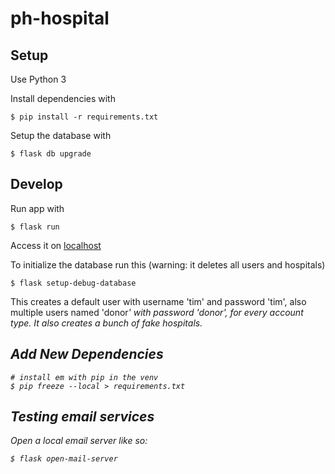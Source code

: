 # ph-hospital

## Setup
Use Python 3

Install dependencies with
```
$ pip install -r requirements.txt
```

Setup the database with
```
$ flask db upgrade
```

## Develop

Run app with
```
$ flask run
```

Access it on [localhost](localhost:5000)

To initialize the database run this (warning: it deletes all users and hospitals)

```
$ flask setup-debug-database
```

This creates a default user with username 'tim' and password 'tim',
also multiple users named 'donor<i>' with password 'donor', for every
account type. It also creates a bunch of fake hospitals.

## Add New Dependencies

```
# install em with pip in the venv
$ pip freeze --local > requirements.txt
```

## Testing email services

Open a local email server like so:

```
$ flask open-mail-server
```
